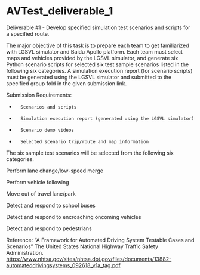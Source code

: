 # AVTest_deliverable_1
Deliverable #1 - Develop specified simulation test scenarios and scripts for a specified route. 

The major objective of this task is to prepare each team to get familiarized with LGSVL simulator and Baidu Apollo platform. Each team must select maps and vehicles provided by the LGSVL simulator, and generate six Python scenario scripts for selected six test sample scenarios listed in the following six categories. A simulation execution report (for scenario scripts) must be generated using the LGSVL simulator and submitted to the specified group fold in the given submission link.
 
Submission Requirements:
-   	Scenarios and scripts
-   	Simulation execution report (generated using the LGSVL simulator)
-   	Scenario demo videos
-   	Selected scenario trip/route and map information

The six sample test scenarios will be selected from the following six categories.

Perform lane change/low-speed merge

Perform vehicle following

Move out of travel lane/park 

Detect and respond to school buses 

Detect and respond to encroaching oncoming vehicles 

Detect and respond to pedestrians


Reference: “A Framework for Automated Driving System Testable Cases and Scenarios” The United States National Highway Traffic Safety Administration. 
https://www.nhtsa.gov/sites/nhtsa.dot.gov/files/documents/13882-automateddrivingsystems_092618_v1a_tag.pdf
